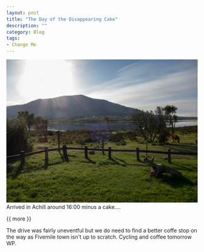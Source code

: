 ```yaml
---
layout: post
title: "The Day of the Disappearing Cake"
description: ""
category: Blog 
tags: 
- Change Me
---
```

 
  
<div class="figure">
<img src="/images/2013/2013-09-24-arrive.jpg ">
</div>
Arrived in Achill around 16:00 minus a cake.... 
 
{{ more }} 
 
 The drive was fairly uneventful but we do need to find a better coffe stop on the way as Fivemile town isn't up to scratch.
 Cycling and coffee tomorrow WP.
